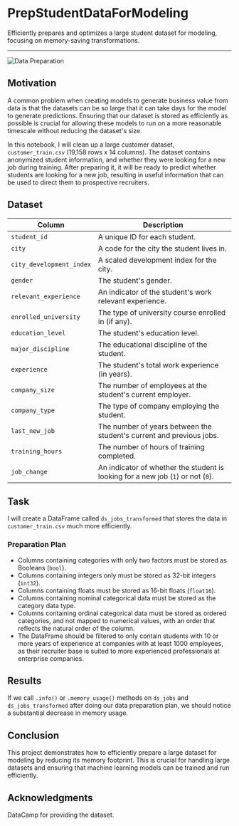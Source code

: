# PrepStudentDataForModeling
Efficiently prepares and optimizes a large student dataset for modeling, focusing on memory-saving transformations.

---

![Data Preparation](https://universeit.blog/web/app/uploads/2022/05/Data-Preparation-1024x576.jpg)

## Motivation

A common problem when creating models to generate business value from data is that the datasets can be so large that it can take days for the model to generate predictions. Ensuring that our dataset is stored as efficiently as possible is crucial for allowing these models to run on a more reasonable timescale without reducing the dataset's size.

In this notebook, I will clean up a large customer dataset, `customer_train.csv` (19,158 rows x 14 columns). The dataset contains anonymized student information, and whether they were looking for a new job during training. After preparing it, it will be ready to predict whether students are looking for a new job, resulting in useful information that can be used to direct them to prospective recruiters.

## Dataset

| Column                   | Description                                                                      |
|------------------------- |--------------------------------------------------------------------------------- |
| `student_id`             | A unique ID for each student.                                                    |
| `city`                   | A code for the city the student lives in.                                        |
| `city_development_index` | A scaled development index for the city.                                         |
| `gender`                 | The student's gender.                                                            |
| `relevant_experience`    | An indicator of the student's work relevant experience.                          |
| `enrolled_university`    | The type of university course enrolled in (if any).                              |
| `education_level`        | The student's education level.                                                   |
| `major_discipline`       | The educational discipline of the student.                                       |
| `experience`             | The student's total work experience (in years).                                  |
| `company_size`           | The number of employees at the student's current employer.                       |
| `company_type`           | The type of company employing the student.                                       |
| `last_new_job`           | The number of years between the student's current and previous jobs.             |
| `training_hours`         | The number of hours of training completed.                                       |
| `job_change`             | An indicator of whether the student is looking for a new job (`1`) or not (`0`). |

## Task

I will create a DataFrame called `ds_jobs_transformed` that stores the data in `customer_train.csv` much more efficiently.

### Preparation Plan

- Columns containing categories with only two factors must be stored as Booleans (`bool`).
- Columns containing integers only must be stored as 32-bit integers (`int32`).
- Columns containing floats must be stored as 16-bit floats (`float16`).
- Columns containing nominal categorical data must be stored as the category data type.
- Columns containing ordinal categorical data must be stored as ordered categories, and not mapped to numerical values, with an order that reflects the natural order of the column.
- The DataFrame should be filtered to only contain students with 10 or more years of experience at companies with at least 1000 employees, as their recruiter base is suited to more experienced professionals at enterprise companies.

## Results

If we call `.info()` or `.memory_usage()` methods on `ds_jobs` and `ds_jobs_transformed` after doing our data preparation plan, we should notice a substantial decrease in memory usage.

## Conclusion

This project demonstrates how to efficiently prepare a large dataset for modeling by reducing its memory footprint. This is crucial for handling large datasets and ensuring that machine learning models can be trained and run efficiently.

## Acknowledgments

DataCamp for providing the dataset.
